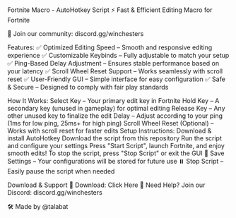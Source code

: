 Fortnite Macro - AutoHotkey Script
⚡ Fast & Efficient Editing Macro for Fortnite

👥 Join our community: discord.gg/winchesters

Features:
✅ Optimized Editing Speed – Smooth and responsive editing experience
✅ Customizable Keybinds – Fully adjustable to match your setup
✅ Ping-Based Delay Adjustment – Ensures stable performance based on your latency
✅ Scroll Wheel Reset Support – Works seamlessly with scroll reset
✅ User-Friendly GUI – Simple interface for easy configuration
✅ Safe & Secure – Designed to comply with fair play standards

How It Works:
Select Key – Your primary edit key in Fortnite
Hold Key – A secondary key (unused in gameplay) for optimal editing
Release Key – Any other unused key to finalize the edit
Delay – Adjust according to your ping (1ms for low ping, 25ms+ for high ping)
Scroll Wheel Reset (Optional) – Works with scroll reset for faster edits
Setup Instructions:
Download & install AutoHotkey
Download the script from this repository
Run the script and configure your settings
Press "Start Script", launch Fortnite, and enjoy smooth edits!
To stop the script, press "Stop Script" or exit the GUI
💾 Save Settings – Your configurations will be stored for future use
⏸️ Stop Script – Easily pause the script when needed

Download & Support
📌 Download: Click Here
📌 Need Help? Join our Discord: discord.gg/winchesters

🛠 Made by @talabat
